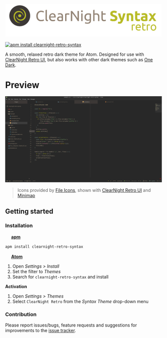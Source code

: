 <p align="center"><img src="https://raw.githubusercontent.com/ClearNight/clearnight-retro-syntax/master/assets/img/clearnight-retro-syntax-title.png" alt="Clear Night Syntax" /></p>

[![apm install clearnight-retro-syntax](https://apm-badges.herokuapp.com/apm/clearnight-retro-syntax.svg?theme=one-dark)](https://atom.io/packages/clearnight-retro-syntax)

A smooth, relaxed retro dark theme for Atom. Designed for use with [ClearNight Retro UI](https://atom.io/packages/clearnight-retro-ui), but also works with other dark themes such as [One Dark](https://atom.io/themes/one-dark-ui).

# Preview

<p align="center"><img src="https://raw.githubusercontent.com/ClearNight/clearnight-retro-syntax/master/assets/img/preview.png" alt="Preview image" /></p>

> Icons provided by [File Icons](https://atom.io/packages/file-icons), shown with [ClearNight Retro UI](https://atom.io/packages/clearnight-retro-ui) and [Minimap](https://atom.io/packages/minimap)

## Getting started

### Installation

**<img src="https://atom.io/favicon.ico" alt="" width=16 height=16 /> [apm](https://github.com/atom/apm)**  
```shell
apm install clearnight-retro-syntax
```

**<img src="https://atom.io/favicon.ico" alt="" width=16 height=16 /> [Atom](https://atom.io)**  
  1. Open *Settings > Install*
  2. Set the filter to *Themes*
  3. Search for `clearnight-retro-syntax` and install

**Activation**
  1. Open *Settings > Themes*
  2. Select `ClearNight Retro` from the *Syntax Theme* drop-down menu

### Contribution
Please report issues/bugs, feature requests and suggestions for improvements to the [issue tracker](https://github.com/ClearNight/clearnight-retro-syntax/issues).
